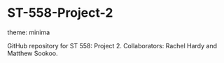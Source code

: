 # ST-558-Project-2
theme: minima

GitHub repository for ST 558: Project 2. Collaborators: Rachel Hardy and Matthew Sookoo.
